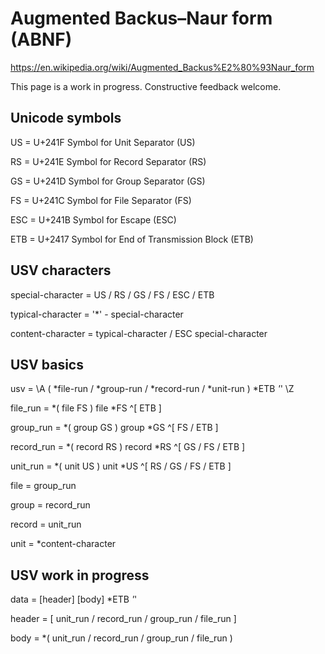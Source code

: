 # Augmented Backus–Naur form (ABNF)

https://en.wikipedia.org/wiki/Augmented_Backus%E2%80%93Naur_form

This page is a work in progress. Constructive feedback welcome.


## Unicode symbols

US = U+241F Symbol for Unit Separator (US)

RS = U+241E Symbol for Record Separator (RS)

GS = U+241D Symbol for Group Separator (GS)

FS = U+241C Symbol for File Separator (FS)

ESC = U+241B Symbol for Escape (ESC)

ETB = U+2417 Symbol for End of Transmission Block (ETB)


## USV characters

special-character = US / RS / GS / FS / ESC / ETB

typical-character = '*' - special-character

content-character = typical-character / ESC special-character


## USV basics

usv = \A ( *file-run / *group-run / *record-run / *unit-run ) *ETB *'*' \Z

file_run = *( file FS ) file *FS ^[ ETB ]

group_run = *( group GS ) group *GS ^[ FS / ETB ]

record_run = *( record RS ) record *RS ^[ GS / FS / ETB ]

unit_run = *( unit US ) unit *US ^[ RS / GS / FS / ETB ]

file = group_run

group = record_run

record = unit_run

unit = *content-character


## USV work in progress

data = [header] [body] *ETB *'*'

header = [ unit_run / record_run / group_run / file_run ] 

body = *( unit_run / record_run / group_run / file_run )
